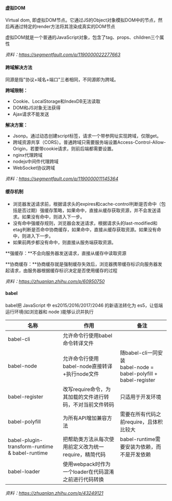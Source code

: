 #### 虚拟DOM

 Virtual dom, 即虚拟DOM节点。它通过JS的Object对象模拟DOM中的节点，然后再通过特定的render方法将其渲染成真实的DOM节点 

 虚拟DOM就是一个普通的JavaScript对象，包含了tag、props、children三个属性 

*资料：https://segmentfault.com/a/1190000022277663*



#### 跨域解决方法

 同源是指"协议+域名+端口"三者相同，不同源即为跨域。

**跨域限制：**

- Cookie、LocalStorage和IndexDB无法读取
- DOM和JS对象无法获得
- Ajax请求不能发送

**解决方案：**

- Jsonp。通过动态创建script标签，请求一个带参网址实现跨域，仅限get。
- 跨域资源共享（CORS）。普通跨域只需要服务端设置Access-Control-Allow-Origin，若要带cookie请求，则前后端都需要设置。
- nginx代理跨域
- nodejs中间件代理跨域
- WebSocket协议跨域

*资料：https://segmentfault.com/a/1190000011145364*



#### 缓存机制

-  浏览器发送请求前，根据请求头的expires和cache-control判断是否命中（包括是否过期）强缓存策略，如果命中，直接从缓存获取资源，并不会发送请求。如果没有命中，则进入下一步。 
-  没有命中强缓存规则，浏览器会发送请求，根据请求头的last-modified和etag判断是否命中协商缓存，如果命中，直接从缓存获取资源。如果没有命中，则进入下一步。 
-  如果前两步都没有命中，则直接从服务端获取资源。 

**强缓存：**不会向服务器发送请求，直接从缓存中读取资源 

**协商缓存：**协商缓存就是强制缓存失效后，浏览器携带缓存标识向服务器发起请求，由服务器根据缓存标识决定是否使用缓存的过程 

*资料：https://zhuanlan.zhihu.com/p/60950750*



#### babel

 babel把 JavaScript 中 es2015/2016/2017/2046 的新语法转化为 es5，让低端运行环境(如浏览器和 node )能够认识并执行 

| 名称                                           | 作用                                                      | 备注                                                         |
| ---------------------------------------------- | --------------------------------------------------------- | ------------------------------------------------------------ |
| babel-cli                                      | 允许命令行使用babel命令转译文件                           |                                                              |
| babel-node                                     | 允许命令行使用babel-node直接转译+执行node文件             | 随babel-cli一同安装<br />babel-node = babel-polyfill + babel-register |
| babel-register                                 | 改写require命令，为其加载的文件进行转码，不对当前文件转码 | 只适用于开发环境                                             |
| babel-polyfill                                 | 为所有API增加兼容方法                                     | 需要在所有代码之前require，且体积比较大                      |
| babel-plugin-transform-runtime & babel-runtime | 把帮助类方法从每次使用前定义改为统一require，精简代码     | babel-runtime需要安装为依赖，而不是开发依赖                  |
| babel-loader                                   | 使用webpack时作为一个loader在代码混淆之前进行代码转换     |                                                              |

*资料：https://zhuanlan.zhihu.com/p/43249121*




